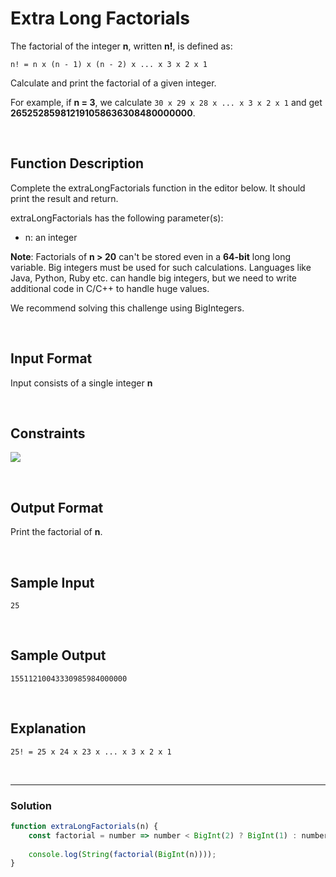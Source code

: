 # Extra Long Factorials
  
The factorial of the integer **n**, written **n!**, is defined as:

`n! = n x (n - 1) x (n - 2) x ... x 3 x 2 x 1`

Calculate and print the factorial of a given integer.

For example, if **n = 3**, we calculate `30 x 29 x 28 x ... x 3 x 2 x 1` and get **265252859812191058636308480000000**.

<br/>

## Function Description

Complete the extraLongFactorials function in the editor below. It should print the result and return.

extraLongFactorials has the following parameter(s):

- n: an integer

**Note**: Factorials of **n > 20** can't be stored even in a **64-bit** long long variable. Big integers must be used for such calculations. Languages like Java, Python, Ruby etc. can handle big integers, but we need to write additional code in C/C++ to handle huge values.

We recommend solving this challenge using BigIntegers.

<br/>

## Input Format

Input consists of a single integer **n**

<br/>

## Constraints

![](https://latex.codecogs.com/gif.latex?1\leq&space;n\leq&space;100)

<br/>

## Output Format

Print the factorial of **n**.

<br/>

## Sample Input

```
25
```

<br/>

## Sample Output

```
15511210043330985984000000
```

<br/>

## Explanation

`25! = 25 x 24 x 23 x ... x 3 x 2 x 1`


<br/>

---

### Solution

```javascript
function extraLongFactorials(n) {
    const factorial = number => number < BigInt(2) ? BigInt(1) : number * factorial(number - BigInt(1));
    
    console.log(String(factorial(BigInt(n))));
}
```